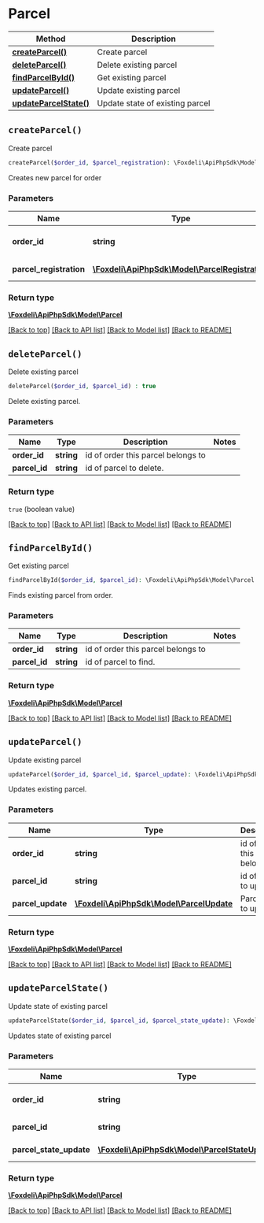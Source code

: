 # Parcel

Method | Description
------------- | -------------
[**createParcel()**](Parcel.md#createParcel)  | Create parcel
[**deleteParcel()**](Parcel.md#deleteParcel) | Delete existing parcel
[**findParcelById()**](Parcel.md#findParcelById) | Get existing parcel
[**updateParcel()**](Parcel.md#updateParcel) | Update existing parcel
[**updateParcelState()**](Parcel.md#updateParcelState) | Update state of existing parcel


## `createParcel()`

Create parcel

```php
createParcel($order_id, $parcel_registration): \Foxdeli\ApiPhpSdk\Model\Parcel
```

Creates new parcel for order

### Parameters

Name | Type | Description  | Notes
------------- | ------------- | ------------- | -------------
 **order_id** | **string**| id of order this parcel belongs to |
 **parcel_registration** | [**\Foxdeli\ApiPhpSdk\Model\ParcelRegistration**](../Model/ParcelRegistration.md)| Parcel data to create. |

### Return type

[**\Foxdeli\ApiPhpSdk\Model\Parcel**](../Model/Parcel.md)

[[Back to top]](#)
[[Back to API list]](../README.md#endpoints)
[[Back to Model list]](../README.md#models)
[[Back to README]](../README.md)

## `deleteParcel()`

Delete existing parcel

```php
deleteParcel($order_id, $parcel_id) : true
```

Delete existing parcel.

### Parameters

Name | Type | Description  | Notes
------------- | ------------- | ------------- | -------------
 **order_id** | **string**| id of order this parcel belongs to |
 **parcel_id** | **string**| id of parcel to delete. |

### Return type

`true` (boolean value)

[[Back to top]](#)
[[Back to API list]](../README.md#endpoints)
[[Back to Model list]](../README.md#models)
[[Back to README]](../README.md)

## `findParcelById()`

Get existing parcel

```php
findParcelById($order_id, $parcel_id): \Foxdeli\ApiPhpSdk\Model\Parcel
```

Finds existing parcel from order.

### Parameters

Name | Type | Description  | Notes
------------- | ------------- | ------------- | -------------
 **order_id** | **string**| id of order this parcel belongs to |
 **parcel_id** | **string**| id of parcel to find. |

### Return type

[**\Foxdeli\ApiPhpSdk\Model\Parcel**](../Model/Parcel.md)

[[Back to top]](#)
[[Back to API list]](../README.md#endpoints)
[[Back to Model list]](../README.md#models)
[[Back to README]](../README.md)

## `updateParcel()`

Update existing parcel

```php
updateParcel($order_id, $parcel_id, $parcel_update): \Foxdeli\ApiPhpSdk\Model\Parcel
```

Updates existing parcel.

### Parameters

Name | Type | Description  | Notes
------------- | ------------- | ------------- | -------------
 **order_id** | **string**| id of order this parcel belongs to |
 **parcel_id** | **string**| id of parcel to update. |
 **parcel_update** | [**\Foxdeli\ApiPhpSdk\Model\ParcelUpdate**](../Model/ParcelUpdate.md)| Parcel data to update. |

### Return type

[**\Foxdeli\ApiPhpSdk\Model\Parcel**](../Model/Parcel.md)

[[Back to top]](#)
[[Back to API list]](../README.md#endpoints)
[[Back to Model list]](../README.md#models)
[[Back to README]](../README.md)

## `updateParcelState()`

Update state of existing parcel

```php
updateParcelState($order_id, $parcel_id, $parcel_state_update): \Foxdeli\ApiPhpSdk\Model\Parcel
```

Updates state of existing parcel

### Parameters

Name | Type | Description  | Notes
------------- | ------------- | ------------- | -------------
 **order_id** | **string**| id of order this parcel belongs to |
 **parcel_id** | **string**| id of parcel to update. |
 **parcel_state_update** | [**\Foxdeli\ApiPhpSdk\Model\ParcelStateUpdate**](../Model/ParcelStateUpdate.md)| Parcel data to update. |

### Return type

[**\Foxdeli\ApiPhpSdk\Model\Parcel**](../Model/Parcel.md)

[[Back to top]](#)
[[Back to API list]](../README.md#endpoints)
[[Back to Model list]](../README.md#models)
[[Back to README]](../README.md)
